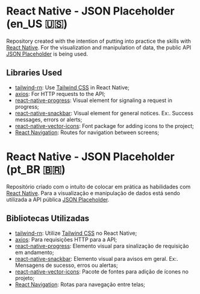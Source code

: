 # React Native - JSON Placeholder (en_US 🇺🇸)
Repository created with the intention of putting into practice the skills with [React Native](https://reactnative.dev/ "React Native"). For the visualization and manipulation of data, the public API [JSON Placeholder](https://jsonplaceholder.typicode.com/ "JSON Placeholder") is being used.

## Libraries Used
- [tailwind-rn](https://github.com/vadimdemedes/tailwind-rn "tailwind-rn"): Use [Tailwind CSS](https://tailwindcss.com/ "Tailwind CSS") in React Native;
- [axios](https://github.com/axios/axios "axios"): For HTTP requests to the API; 
- [react-native-progress](https://github.com/oblador/react-native-progress "react-native-progress"): Visual element for signaling a request in progress;
- [react-native-snackbar](https://github.com/cooperka/react-native-snackbar "react-native-snackbar"): Visual element for general notices. Ex:. Success messages, errors or alerts;
- [react-native-vector-icons](https://github.com/oblador/react-native-vector-icons "react-native-vector-icons"): Font package for adding icons to the project;
- [React Navigation](https://reactnavigation.org/ "React Navigation"): Routes for navigation between screens;

# React Native - JSON Placeholder (pt_BR 🇧🇷)
Repositório criado com o intuíto de colocar em prática as habilidades com [React Native](https://reactnative.dev/ "React Native"). Para a visualização e manipulação de dados está sendo utilizada a API pública [JSON Placeholder](https://jsonplaceholder.typicode.com/ "JSON Placeholder").

## Bibliotecas Utilizadas
- [tailwind-rn](https://github.com/vadimdemedes/tailwind-rn "tailwind-rn"): Utilize [Tailwind CSS](https://tailwindcss.com/ "Tailwind CSS") no React Native;
- [axios](https://github.com/axios/axios "axios"): Para requisições HTTP para a API; 
- [react-native-progress](https://github.com/oblador/react-native-progress "react-native-progress"): Elemento visual para sinalização de requisição em andamento;
- [react-native-snackbar](https://github.com/cooperka/react-native-snackbar "react-native-snackbar"): Elemento visual para avisos em geral. Ex:. Mensagens de sucesso, erros ou alertas;
- [react-native-vector-icons](https://github.com/oblador/react-native-vector-icons "react-native-vector-icons"): Pacote de fontes para adição de ícones no projeto;
- [React Navigation](https://reactnavigation.org/ "React Navigation"): Rotas para navegação entre telas;
